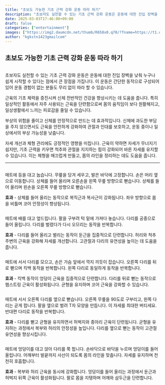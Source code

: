 ```yaml
---
title: "초보도 가능한 기초 근력 강화 운동 따라 하기"
description: "초보자도 실천할 수 있는 기초 근력 강화 운동은 운동에 대한 진입 장벽을 낮춰 누구나 쉽게 시작할 수 있다는 점에서 큰 장점을 가집니다. 이 운동은 간단한 동작으로 구성되어 있어 운동 경험이 없는 분들도 무리 없이 따라 할 수 있습니다."
date: 2025-03-03T17:46:00+09:00
draft: false
categories: ["entertainment"]
images: ["https://img2.daumcdn.net/thumb/R658x0.q70/?fname=https://t1.daumcdn.net/news/202501/29/tenbody/20250129173126133hrla.jpg", "https://t1.daumcdn.net/news/202501/29/tenbody/20250129173126404bfor.gif", "https://t1.daumcdn.net/news/202501/29/tenbody/20250129173126728lqco.gif", "https://t1.daumcdn.net/news/202501/29/tenbody/20250129173126943mdkz.gif", "https://t1.daumcdn.net/news/202501/29/tenbody/20250129173127147ouio.gif"]
author: "kgkstn1423gmailcom"
---
```


<h2 >초보도 가능한 기초 근력 강화 운동 따라 하기</h2> <figure ><img src="https://img2.daumcdn.net/thumb/R658x0.q70/?fname=https://t1.daumcdn.net/news/202501/29/tenbody/20250129173126133hrla.jpg" alt=""/></figure> <p>초보자도 실천할 수 있는 기초 근력 강화 운동은 운동에 대한 진입 장벽을 낮춰 누구나 쉽게 시작할 수 있다는 점에서 큰 장점을 가집니다. 이 운동은 간단한 동작으로 구성되어 있어 운동 경험이 없는 분들도 무리 없이 따라 할 수 있습니다.</p> <p>근육의 기초 체력을 증진시켜 신체 전반적인 건강을 향상시키는 데 도움을 줍니다. 특히 일상적인 활동에서 자주 사용되는 근육을 단련함으로써 몸의 움직임이 보다 원활해지고, 일상생활에서 느끼는 피로감을 줄일 수 있습니다.</p> <p>부상의 위험을 줄이고 신체를 안정적으로 만드는 데 효과적입니다. 신체에 과도한 부담을 주지 않으면서도 근육을 안전하게 강화하여 관절과 인대를 보호하고, 운동 중이나 일상에서의 부상 가능성을 낮춥니다.</p> <p>자세 개선과 체형 관리에도 긍정적인 영향을 미칩니다. 근육이 약하면 자세가 무너지기 쉽지만, 기초 근력을 키우면 척추와 관절을 지지하는 힘이 강화되어 바른 자세를 유지할 수 있습니다. 이는 체형을 매끄럽게 만들고, 몸의 라인을 정리하는 데도 도움을 줍니다.</p> <hr /> <figure ><img src="https://t1.daumcdn.net/news/202501/29/tenbody/20250129173126404bfor.gif" alt=""/></figure> <p>매트에 등을 대고 눕습니다. 무릎을 당겨 세우고, 발은 바닥에 고정합니다. 손은 머리 옆으로 이동합니다. 상체를 들어 올리며 오른손을 왼쪽 무릎 방향으로 뻗습니다. 상체를 들어 올리며 왼손을 오른쪽 무릎 방향으로 뻗습니다.</p> <p><strong>효과</strong> - 상체를 들어 올리는 동작으로 복직근과 복사근이 강화됩니다. 좌우 방향으로 몸을 비틀며 코어 안정성이 향상됩니다.</p> <figure ><img src="https://t1.daumcdn.net/news/202501/29/tenbody/20250129173126728lqco.gif" alt=""/></figure> <p>매트에 배를 대고 엎드립니다. 팔을 구부려 턱 밑에 가져다 놓습니다. 다리를 공중으로 들어 올립니다. 다리를 벌렸다가 다시 오므리는 동작을 반복합니다.</p> <p><strong>효과</strong> - 다리를 들어 올리고 벌리는 동작이 둔근을 집중적으로 단련합니다. 허리와 척추 주변의 근육을 강화해 자세를 개선합니다. 고관절과 다리의 유연성을 높이는 데 도움을 줍니다.</p> <figure ><img src="https://t1.daumcdn.net/news/202501/29/tenbody/20250129173126943mdkz.gif" alt=""/></figure> <p>매트에 서서 다리를 모으고, 손은 가슴 앞에서 깍지 끼듯이 잡습니다. 오른쪽 다리를 뒤로 뻗으며 킥백 동작을 반복합니다. 왼쪽 다리로 동일하게 동작을 반복합니다.</p> <p><strong>효과</strong> - 킥백 동작이 엉덩이 근육을 집중적으로 단련합니다. 다리를 뒤로 뻗는 동작으로 햄스트링 근육이 활성화됩니다. 균형을 유지하며 코어 근육을 강화할 수 있습니다.</p> <figure ><img src="https://t1.daumcdn.net/news/202501/29/tenbody/20250129173127147ouio.gif" alt=""/></figure> <p>매트에 서서 오른쪽 다리를 옆으로 뻗습니다. 오른쪽 무릎을 90도로 구부리고, 왼쪽 다리는 곧게 펍니다. 팔을 옆으로 벌려 T자 모양을 만듭니다. 이 자세를 최대한 버티세요. 반대편 다리로 동작을 반복합니다.</p> <p><strong>효과</strong> - 다리를 뻗고 균형을 유지하면서 허벅지와 종아리 근육이 단련됩니다. 균형을 유지하는 과정에서 복부와 허리의 안정성을 높입니다. 다리를 옆으로 뻗는 동작이 고관절 유연성을 향상시킵니다.</p> <figure ><img src="https://t1.daumcdn.net/news/202501/29/tenbody/20250129173127393opzs.gif" alt=""/></figure> <p>매트에 엉덩이를 대고 앉아 다리를 쭉 펍니다. 손바닥으로 바닥을 누르며 엉덩이를 들어 올립니다. 어깨부터 발끝까지 사선이 되도록 몸의 라인을 맞춥니다. 자세를 유지하며 천천히 호흡합니다.</p> <p><strong>효과</strong> - 복부와 허리 근육을 동시에 강화합니다. 엉덩이를 들어 올리는 과정에서 둔근과 허벅지 뒤쪽 근육이 활성화됩니다. 팔로 몸을 지탱하며 어깨와 삼두근을 단련합니다.</p>